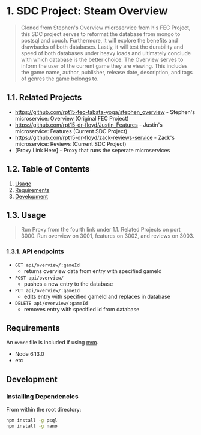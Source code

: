 # 1. SDC Project: Steam Overview

> Cloned from Stephen's Overview microservice from his FEC Project, this SDC project serves to reformat the database from mongo to postsql and couch. Furthermore, it will explore the benefits and drawbacks of both databases. Lastly, it will test the durability and speed of both databases under heavy loads and ultimately conclude with which database is the better choice. The Overview serves to inform the user of the current game they are viewing. This includes the game name, author, publisher, release date, description, and tags of genres the game belongs to. 

## 1.1. Related Projects

  - https://github.com/rpt15-fec-tabata-yoga/stephen_overview - Stephen's microservice: Overview (Original FEC Project)
  - https://github.com/rpt15-dr-floyd/Justin_Features         - Justin's microservice: Features (Current SDC Project)
  - https://github.com/rpt15-dr-floyd/zack-reviews-service    - Zack's microservice: Reviews (Current SDC Project)
  - [Proxy Link Here]                                         - Proxy that runs the seperate microservices

## 1.2. Table of Contents
<!-- TOC -->
1. [Usage](#Usage)
1. [Requirements](#requirements)
1. [Development](#development)
<!-- /TOC -->
## 1.3. Usage

> Run Proxy from the fourth link under 1.1. Related Projects on port 3000. Run overview on 3001, features on 3002, and reviews on 3003.

### 1.3.1. API endpoints
- `GET api/overview/:gameId` 
  - returns overview data from entry with specified gameId
- `POST api/overview/` 
  - pushes a new entry to the database
- `PUT api/overview/:gameId`
  - edits entry with specified gameId and replaces in database
- `DELETE api/overview/:gameId` 
  - removes entry with specified id from database


## Requirements

An `nvmrc` file is included if using [nvm](https://github.com/creationix/nvm).

- Node 6.13.0
- etc

## Development

### Installing Dependencies

From within the root directory:

```sh
npm install -g psql
npm install -g nano
```

